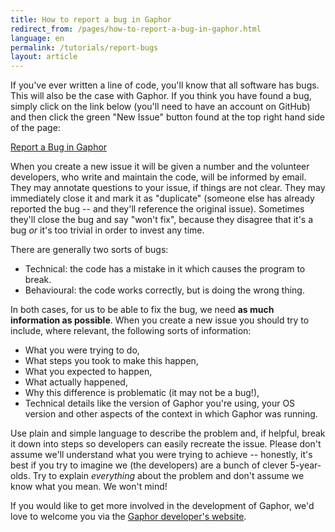 ```yaml
---
title: How to report a bug in Gaphor
redirect_from: /pages/how-to-report-a-bug-in-gaphor.html
language: en
permalink: /tutorials/report-bugs
layout: article
---
```


If you've ever written a line of code, you'll know that all software has bugs.
This will also be the case with Gaphor. If you think you have found a bug,
simply click on the link below (you'll need to have an account on GitHub) and
then click the green "New Issue" button found at the top right hand side of the
page:

[Report a Bug in Gaphor](https://github.com/gaphor/gaphor/issues)

When you create a new issue it will be given a number and the volunteer
developers, who write and maintain the code, will be informed by email. They may
annotate questions to your issue, if things are not clear. They may immediately
close it and mark it as "duplicate" (someone else has already reported the bug
-- and they'll reference the original issue). Sometimes they'll close the bug
and say "won't fix", because they disagree that it's a bug *or* it's too trivial
in order to invest any time.

There are generally two sorts of bugs:

* Technical: the code has a mistake in it which causes the program to break.
* Behavioural: the code works correctly, but is doing the wrong thing.

In both cases, for us to be able to fix the bug, we need **as much information
as possible**. When you create a new issue you should try to include, where
relevant, the following sorts of information:

* What you were trying to do,
* What steps you took to make this happen,
* What you expected to happen,
* What actually happened,
* Why this difference is problematic (it may not be a bug!),
* Technical details like the version of Gaphor you're using, your OS version and
  other aspects of the context in which Gaphor was running.

Use plain and simple language to describe the problem and, if helpful, break it
down into steps so developers can easily recreate the issue. Please don't assume
we'll understand what you were trying to achieve -- honestly, it's best if you
try to imagine we (the developers) are a bunch of clever 5-year-olds. Try to
explain *everything* about the problem and don't assume we know what you mean.
We won't mind!

If you would like to get more involved in the development of Gaphor, we'd love
to welcome you via the [Gaphor developer's
website](https://docs.gaphor.org/en/latest).
